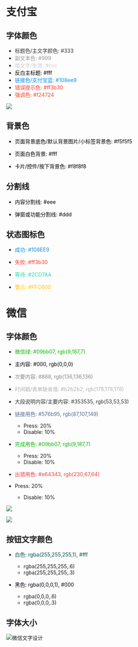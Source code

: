 # 支付宝

## 字体颜色

- <font color="#333">标题色/主文字颜色: #333</font>
- <font color="#999">副文本色: #999</font>
- <font color="#ccc">暗文字/失效: #ccc</font>
- <font color="#">反白主标题: #fff</font>
- <font color="#108ee9">链接色/支付宝蓝: #108ee9</font>
- <font color="#ff3b30">错误提示色: #ff3b30</font>
- <font color="#f24724">强调色: #f24724</font>

![](C:\Users\Yao\Desktop\1533888197229-0a4d7baf-620c-42c6-9351-ceaab89448d0.png)

## 背景色

- <font color="#">页面背景底色/默认背景图片/小标签背景色: #f5f5f5</font>

- <font color="#">页面白色背景: #fff</font>

- <font color="#">卡片/控件/按下背景色: #f8f8f8</font>

## 分割线

- <font color="#">内容分割线: #eee</font>

- <font color="#">弹窗或功能分割线: #ddd</font>

## 状态图标色

- <font color="#108EE9">成功: #108EE9</font>

- <font color="#ff3b30">失败: #ff3b30</font>

- <font color="#2CD7AA">等待: #2CD7AA</font>

- <font color="#FFC600">警示: #FFC600</font>

# 微信

## 字体颜色

- <font color="#09bb07">微信绿: #09bb07, rgb(9,187,7)</font>
- <font color="#000">主内容: #000, rgb(0,0,0)</font>
- <font color="#888">次要内容: #888, rgb(136,136,136)</font>
- <font color="#b2b2b2">时间戳/表单缺省值: #b2b2b2, rgb(178,178,178)</font>
- <font color="#353535">大段说明内容/主要内容: #353535, rgb(53,53,53)</font>

- <font color="#576b95">链接用色: #576b95, rgb(87,107,149)</font>

  - Press: 20%
  - Disable: 10%
- <font color="#09bb07">完成用色: #09bb07, rgb(9,187,7)</font>

  - Press: 20%
  - Disable: 10%
- <font color="#e64343">出错用色: #e64343, rgb(230,67,64)</font>
- Press: 20%
  - Disable: 10%

![](C:\Users\Yao\Desktop\8Font.color.03f7bed7.png)

![](C:\Users\Yao\Desktop\8Font.color2.7baf3efa.png)

## 按钮文字颜色

- <font color="rgba(255,255,255,1)">白色: rgba(255,255,255,1), #fff</font>
  - rgba(255,255,255,.6)
  - rgba(255,255,255,.3)

- <font color="rgba(0,0,0,1)">黑色: rgba(0,0,0,1), #000</font>
  - rgba(0,0,0,.6)
  - rgba(0,0,0,.3)

## 字体大小

![微信文字设计](C:\Users\Yao\Desktop\8Font.5c21b122.png)
